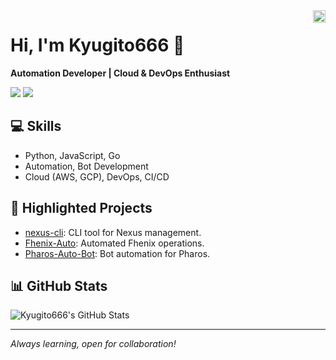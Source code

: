 <img align="right" src="https://avatars.githubusercontent.com/u/your-github-id?v=4" width="20">

# Hi, I'm Kyugito666 👋

**Automation Developer | Cloud & DevOps Enthusiast**

<p>
  <a href="mailto:your@email.com"><img src="https://img.shields.io/badge/email-your@email.com-blue"></a>
  <a href="https://www.linkedin.com/in/your-linkedin"><img src="https://img.shields.io/badge/LinkedIn-Connect-blue"></a>
</p>

## 💻 Skills
- Python, JavaScript, Go
- Automation, Bot Development
- Cloud (AWS, GCP), DevOps, CI/CD

## 🚀 Highlighted Projects
- [nexus-cli](https://github.com/Kyugito666/nexus-cli): CLI tool for Nexus management.
- [Fhenix-Auto](https://github.com/Kyugito666/Fhenix-Auto): Automated Fhenix operations.
- [Pharos-Auto-Bot](https://github.com/Kyugito666/Pharos-Auto-Bot): Bot automation for Pharos.

## 📊 GitHub Stats
![Kyugito666's GitHub Stats](https://github-readme-stats.vercel.app/api?username=Kyugito666&show_icons=true&theme=radical)

---

_Always learning, open for collaboration!_
